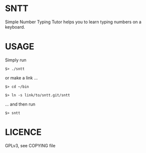 SNTT
====

Simple Number Typing Tutor helps you to learn typing numbers on a keyboard.

USAGE
=====

Simply run

`$> ./sntt`

or make a link ...

`$> cd ~/bin`

`$> ln -s link/to/sntt.git/sntt`

... and then run

`$> sntt`

LICENCE
=======

GPLv3, see COPYING file
